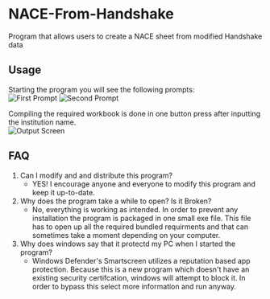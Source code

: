 # NACE-From-Handshake
Program that allows users to create a NACE sheet from modified Handshake data

## Usage

Starting the program you will see the following prompts:  
![First Prompt](https://i.imgur.com/AakhmwW.png)
![Second Prompt](https://i.imgur.com/8x8iWwu.png)

Compiling the required workbook is done in one button press after inputting the institution name.  
![Output Screen](https://i.imgur.com/Xhvktqv.png)

## FAQ
1. Can I modify and and distribute this program?
   * YES! I encourage anyone and everyone to modify this program and keep it up-to-date. 
2. Why does the program take a while to open? Is it Broken?
   * No, everything is working as intended. In order to prevent any installation the program is packaged in one small exe file. This file has to open up all the required bundled requirments and that can sometimes take a moment depending on your computer.
3. Why does windows say that it protectd my PC when I started the program?
   * Windows Defender's Smartscreen utilizes a reputation based app protection. Because this is a new program which doesn't have an existing security certifcation, windows will attempt to block it. In order to bypass this select more information and run anyway.
